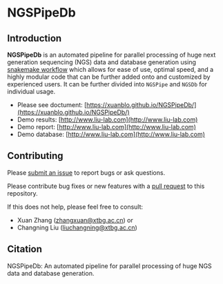 # NGSPipeDb

## Introduction

__NGSPipeDb__ is an automated pipeline for parallel processing of huge next generation sequencing (NGS) data and database generation using [snakemake workflow](https://snakemake.readthedocs.io/en/stable/index.html) which allows for ease of use, optimal speed, and a highly modular code that can be further added onto and customized by experienced users. It can be further divided into `NGSPipe` and `NGSDb` for individual usage.

- Please see doctument: [https://xuanblo.github.io/NGSPipeDb/](https://xuanblo.github.io/NGSPipeDb/)
- Demo results: [http://www.liu-lab.com](http://www.liu-lab.com)
- Demo report: [http://www.liu-lab.com](http://www.liu-lab.com)
- Demo database: [http://www.liu-lab.com](http://www.liu-lab.com)

## Contributing

Please [submit an issue](https://github.com/xuanblo/NGSPipeDb/issues) to report bugs or ask questions.

Please contribute bug fixes or new features with a [pull request](https://github.com/xuanblo/NGSPipeDb/pulls) to this
repository.

If this does not help, please feel free to consult:
* Xuan Zhang ([zhangxuan@xtbg.ac.cn](mailto:zhangxuan@xtbg.ac.cn)) or
* Changning Liu ([liuchangning@xtbg.ac.cn](mailto:liuchangning@xtbg.ac.cn))

## Citation
NGSPipeDb: An automated pipeline for parallel processing of huge NGS data and database generation.
